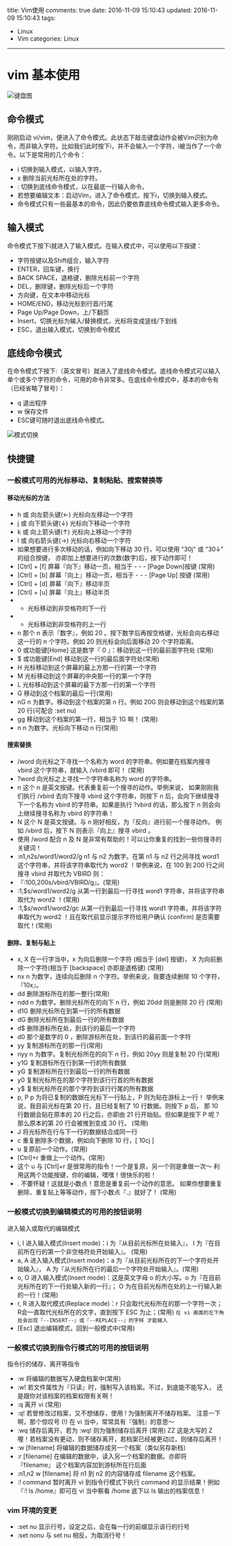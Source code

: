 title: Vim使用
comments: true
date: 2016-11-09 15:10:43
updated: 2016-11-09 15:10:43
tags:
  - Linux
  - Vim
categories: Linux
---
# vim 基本使用

![键盘图](/book/images/linux/vim.gif)

## 命令模式
刚刚启动 vi/vim，便进入了命令模式。此状态下敲击键盘动作会被Vim识别为命令，而非输入字符。比如我们此时按下i，并不会输入一个字符，i被当作了一个命令。以下是常用的几个命令：
- i 切换到输入模式，以输入字符。
- x 删除当前光标所在处的字符。
- : 切换到底线命令模式，以在最底一行输入命令。
- 若想要编辑文本：启动Vim，进入了命令模式，按下i，切换到输入模式。
- 命令模式只有一些最基本的命令，因此仍要依靠底线命令模式输入更多命令。

## 输入模式
命令模式下按下i就进入了输入模式。在输入模式中，可以使用以下按键：
- 字符按键以及Shift组合，输入字符
- ENTER，回车键，换行
- BACK SPACE，退格键，删除光标前一个字符
- DEL，删除键，删除光标后一个字符
- 方向键，在文本中移动光标
- HOME/END，移动光标到行首/行尾
- Page Up/Page Down，上/下翻页
- Insert，切换光标为输入/替换模式，光标将变成竖线/下划线
- ESC，退出输入模式，切换到命令模式

## 底线命令模式
在命令模式下按下:（英文冒号）就进入了底线命令模式。底线命令模式可以输入单个或多个字符的命令，可用的命令非常多。在底线命令模式中，基本的命令有（已经省略了冒号）：
- q 退出程序
- w 保存文件
- ESC键可随时退出底线命令模式。

![模式切换](/book/images/linux/vim01.png)

## 快捷键
### 一般模式可用的光标移动、复制粘贴、搜索替换等
#### 移动光标的方法
- h 或 向左箭头键(←)	光标向左移动一个字符
- j 或 向下箭头键(↓)	光标向下移动一个字符
- k 或 向上箭头键(↑)	光标向上移动一个字符
- l 或 向右箭头键(→)	光标向右移动一个字符
- 如果想要进行多次移动的话，例如向下移动 30 行，可以使用 "30j" 或 "30↓" 的组合按键， 亦即加上想要进行的次数(数字)后，按下动作即可！
- [Ctrl] + [f]	屏幕『向下』移动一页，相当于 - - - [Page Down]按键 (常用)
- [Ctrl] + [b]	屏幕『向上』移动一页，相当于 - - - [Page Up] 按键 (常用)
- [Ctrl] + [d]	屏幕『向下』移动半页
- [Ctrl] + [u]	屏幕『向上』移动半页
- +	光标移动到非空格符的下一行
- -	光标移动到非空格符的上一行
- n<space>	那个 n 表示『数字』，例如 20 。按下数字后再按空格键，光标会向右移动这一行的 n 个字符。例如 20<space> 则光标会向后面移动 20 个字符距离。
- 0 或功能键[Home]	这是数字『 0 』：移动到这一行的最前面字符处 (常用)
- $ 或功能键[End]	移动到这一行的最后面字符处(常用)
- H	光标移动到这个屏幕的最上方那一行的第一个字符
- M	光标移动到这个屏幕的中央那一行的第一个字符
- L	光标移动到这个屏幕的最下方那一行的第一个字符
- G	移动到这个档案的最后一行(常用)
- nG	n 为数字。移动到这个档案的第 n 行。例如 20G 则会移动到这个档案的第 20 行(可配合 :set nu)
- gg	移动到这个档案的第一行，相当于 1G 啊！ (常用)
- n<Enter>	n 为数字。光标向下移动 n 行(常用)

#### 搜索替换
- /word	向光标之下寻找一个名称为 word 的字符串。例如要在档案内搜寻 vbird 这个字符串，就输入 /vbird 即可！ (常用)
- ?word	向光标之上寻找一个字符串名称为 word 的字符串。
- n	这个 n 是英文按键。代表重复前一个搜寻的动作。举例来说， 如果刚刚我们执行 /vbird 去向下搜寻 vbird 这个字符串，则按下 n 后，会向下继续搜寻下一个名称为 vbird 的字符串。如果是执行 ?vbird 的话，那么按下 n 则会向上继续搜寻名称为 vbird 的字符串！
- N	这个 N 是英文按键。与 n 刚好相反，为『反向』进行前一个搜寻动作。 例如 /vbird 后，按下 N 则表示『向上』搜寻 vbird 。
- 使用 /word 配合 n 及 N 是非常有帮助的！可以让你重复的找到一些你搜寻的关键词！
- :n1,n2s/word1/word2/g	n1 与 n2 为数字。在第 n1 与 n2 行之间寻找 word1 这个字符串，并将该字符串取代为 word2 ！举例来说，在 100 到 200 行之间搜寻 vbird 并取代为 VBIRD 则：
- 『:100,200s/vbird/VBIRD/g』。(常用)
- :1,$s/word1/word2/g	从第一行到最后一行寻找 word1 字符串，并将该字符串取代为 word2 ！(常用)
- :1,$s/word1/word2/gc	从第一行到最后一行寻找 word1 字符串，并将该字符串取代为 word2 ！且在取代前显示提示字符给用户确认 (confirm) 是否需要取代！(常用)

#### 删除、复制与贴上
- x, X	在一行字当中，x 为向后删除一个字符 (相当于 [del] 按键)， X 为向前删除一个字符(相当于 [backspace] 亦即是退格键) (常用)
- nx	n 为数字，连续向后删除 n 个字符。举例来说，我要连续删除 10 个字符， 『10x』。
- dd	删除游标所在的那一整行(常用)
- ndd	n 为数字。删除光标所在的向下 n 行，例如 20dd 则是删除 20 行 (常用)
- d1G	删除光标所在到第一行的所有数据
- dG	删除光标所在到最后一行的所有数据
- d$	删除游标所在处，到该行的最后一个字符
- d0	那个是数字的 0 ，删除游标所在处，到该行的最前面一个字符
- yy	复制游标所在的那一行(常用)
- nyy	n 为数字。复制光标所在的向下 n 行，例如 20yy 则是复制 20 行(常用)
- y1G	复制游标所在行到第一行的所有数据
- yG	复制游标所在行到最后一行的所有数据
- y0	复制光标所在的那个字符到该行行首的所有数据
- y$	复制光标所在的那个字符到该行行尾的所有数据
- p, P	p 为将已复制的数据在光标下一行贴上，P 则为贴在游标上一行！ 举例来说，我目前光标在第 20 行，且已经复制了 10 行数据。则按下 p 后， 那 10 行数据会贴在原本的 20 行之后，亦即由 21 行开始贴。但如果是按下 P 呢？ 那么原本的第 20 行会被推到变成 30 行。 (常用)
- J	将光标所在行与下一行的数据结合成同一行
- c	重复删除多个数据，例如向下删除 10 行，[ 10cj ]
- u	复原前一个动作。(常用)
- [Ctrl]+r	重做上一个动作。(常用)
- 这个 u 与 [Ctrl]+r 是很常用的指令！一个是复原，另一个则是重做一次～ 利用这两个功能按键，你的编辑，嘿嘿！很快乐的啦！
- .	不要怀疑！这就是小数点！意思是重复前一个动作的意思。 如果你想要重复删除、重复贴上等等动作，按下小数点『.』就好了！ (常用)

### 一般模式切换到编辑模式的可用的按钮说明
进入输入或取代的编辑模式
- i, I	进入输入模式(Insert mode)：i 为『从目前光标所在处输入』， I 为『在目前所在行的第一个非空格符处开始输入』。 (常用)
- a, A	进入输入模式(Insert mode)：a 为『从目前光标所在的下一个字符处开始输入』， A 为『从光标所在行的最后一个字符处开始输入』。(常用)
- o, O	进入输入模式(Insert mode)：这是英文字母 o 的大小写。o 为『在目前光标所在的下一行处输入新的一行』； O 为在目前光标所在处的上一行输入新的一行！(常用)
- r, R	进入取代模式(Replace mode)：r 只会取代光标所在的那一个字符一次；R会一直取代光标所在的文字，直到按下 ESC 为止；(常用)
```在 vi 画面的左下角处会出现『--INSERT--』或『--REPLACE--』的字样 才能输入```
- [Esc]	退出编辑模式，回到一般模式中(常用)

### 一般模式切换到指令行模式的可用的按钮说明
指令行的储存、离开等指令
- :w	将编辑的数据写入硬盘档案中(常用)
- :w!	若文件属性为『只读』时，强制写入该档案。不过，到底能不能写入， 还是跟你对该档案的档案权限有关啊！
- :q	离开 vi (常用)
- :q!	若曾修改过档案，又不想储存，使用 ! 为强制离开不储存档案。
注意一下啊，那个惊叹号 (!) 在 vi 当中，常常具有『强制』的意思～
- :wq	储存后离开，若为 :wq! 则为强制储存后离开 (常用)
ZZ	这是大写的 Z 喔！若档案没有更动，则不储存离开，若档案已经被更动过，则储存后离开！
- :w [filename]	将编辑的数据储存成另一个档案（类似另存新档）
- :r [filename]	在编辑的数据中，读入另一个档案的数据。亦即将 『filename』 这个档案内容加到游标所在行后面
- :n1,n2 w [filename]	将 n1 到 n2 的内容储存成 filename 这个档案。
- :! command	暂时离开 vi 到指令行模式下执行 command 的显示结果！例如
『:! ls /home』即可在 vi 当中察看 /home 底下以 ls 输出的档案信息！

### vim 环境的变更
- :set nu	显示行号，设定之后，会在每一行的前缀显示该行的行号
- :set nonu	与 set nu 相反，为取消行号！
